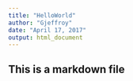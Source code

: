 ```yaml
---
title: "HelloWorld"
author: "Gjeffroy"
date: "April 17, 2017"
output: html_document
---
```


## This is a markdown file
